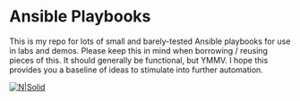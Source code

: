 # Ansible Playbooks

This is my repo for lots of small and barely-tested Ansible playbooks for use in labs and demos.  Please keep this in mind when borrowing / reusing pieces of this.  It should generally be functional, but YMMV.  I hope this provides you a baseline of ideas to stimulate into further automation.

[![N|Solid](http://gokev.com/GoKEV200.png)](https://goKev.com)

